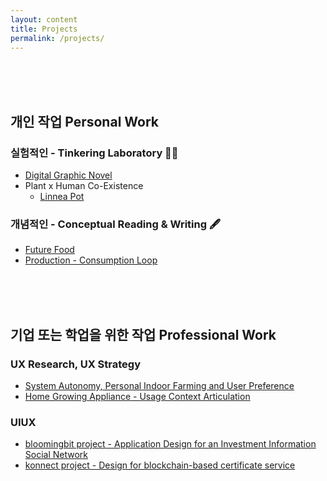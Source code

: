 ```yaml
---
layout: content
title: Projects
permalink: /projects/
---
```

<br>
<br>
<br>

## 개인 작업 Personal Work

### 실험적인 - Tinkering Laboratory 🥼🧪
- [Digital Graphic Novel]()
- Plant x Human Co-Existence
  * [Linnea Pot](https://gaeekim.myportfolio.com/linnea-pot-product-design-for-home-gardening)


### 개념적인 - Conceptual Reading & Writing 🖋
- [Future Food]()
- [Production - Consumption Loop]()


<br>
<br>
<br>

## 기업 또는 학업을 위한 작업 Professional Work 

### UX Research, UX Strategy
- [System Autonomy, Personal Indoor Farming and User Preference](https://iasdr2019.org/research-papers?keywords=gaee+kim&category=) 
- [Home Growing Appliance - Usage Context Articulation](https://gaeekim.myportfolio.com/plantbox-ux-branding)

### UIUX
- [bloomingbit project - Application Design for an Investment Information Social Network](https://gaeekim.myportfolio.com/ui-design-virtual-asset-social-network)
- [konnect project - Design for blockchain-based certificate service](https://gaeekim.myportfolio.com/digital-certificate-blockchain-based)



